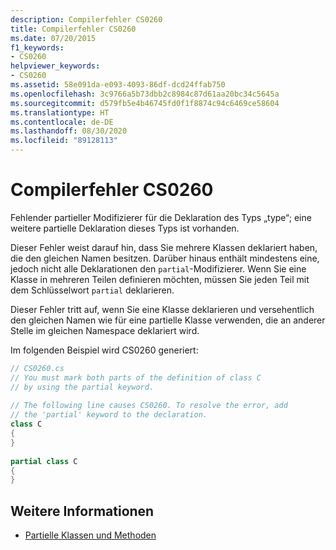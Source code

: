 ```yaml
---
description: Compilerfehler CS0260
title: Compilerfehler CS0260
ms.date: 07/20/2015
f1_keywords:
- CS0260
helpviewer_keywords:
- CS0260
ms.assetid: 58e091da-e093-4093-86df-dcd24ffab750
ms.openlocfilehash: 3c9766a5b73dbb2c8984c87d61aa20bc34c5645a
ms.sourcegitcommit: d579fb5e4b46745fd0f1f8874c94c6469ce58604
ms.translationtype: HT
ms.contentlocale: de-DE
ms.lasthandoff: 08/30/2020
ms.locfileid: "89128113"
---
```

# <a name="compiler-error-cs0260"></a>Compilerfehler CS0260

Fehlender partieller Modifizierer für die Deklaration des Typs „type“; eine weitere partielle Deklaration dieses Typs ist vorhanden.  
  
 Dieser Fehler weist darauf hin, dass Sie mehrere Klassen deklariert haben, die den gleichen Namen besitzen. Darüber hinaus enthält mindestens eine, jedoch nicht alle Deklarationen den `partial`-Modifizierer. Wenn Sie eine Klasse in mehreren Teilen definieren möchten, müssen Sie jeden Teil mit dem Schlüsselwort `partial` deklarieren.  
  
 Dieser Fehler tritt auf, wenn Sie eine Klasse deklarieren und versehentlich den gleichen Namen wie für eine partielle Klasse verwenden, die an anderer Stelle im gleichen Namespace deklariert wird.  
  
 Im folgenden Beispiel wird CS0260 generiert:  

```csharp
// CS0260.cs  
// You must mark both parts of the definition of class C
// by using the partial keyword.  
  
// The following line causes CS0260. To resolve the error, add  
// the 'partial' keyword to the declaration.  
class C
{  
}  
  
partial class C  
{  
}  
```

## <a name="see-also"></a>Weitere Informationen

- [Partielle Klassen und Methoden](../../programming-guide/classes-and-structs/partial-classes-and-methods.md)
